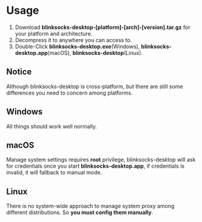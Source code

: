 # Usage

1. Download **blinksocks-desktop-[platform]-[arch]-[version].tar.gz** for your platform and architecture.
2. Decompress it to anywhere you can access to.
3. Double-Click **blinksocks-desktop.exe**(Windows), **blinksocks-desktop.app**(macOS), **blinksocks-desktop**(Linux).

## Notice

Although blinksocks-desktop is cross-platform, but there are still some differences you need to concern among platforms.

## Windows

All things should work well normally.

## macOS

Manage system settings requires **root** privilege, blinksocks-desktop will ask for credentials once you start
**blinksocks-desktop.app**, if credentials is invalid, it will fallback to manual mode.

## Linux

There is no system-wide approach to manage system proxy among different distributions. So **you must config them manually**.
